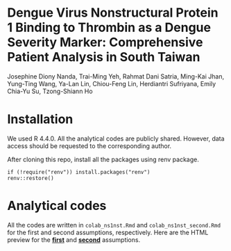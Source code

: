 # Dengue Virus Nonstructural Protein 1 Binding to Thrombin as a Dengue Severity Marker: Comprehensive Patient Analysis in South Taiwan

Josephine Diony Nanda, Trai-Ming Yeh, Rahmat Dani Satria, Ming-Kai Jhan, Yung-Ting Wang, Ya-Lan Lin, Chiou-Feng Lin, Herdiantri Sufriyana, Emily Chia-Yu Su, Tzong-Shiann Ho

# Installation

We used R 4.4.0. All the analytical codes are publicly shared. However, data access should be requested to the corresponding author.

After cloning this repo, install all the packages using renv package.

```{r}
if (!require("renv")) install.packages("renv")
renv::restore()
```

# Analytical codes

All the codes are written in `colab_ns1nst.Rmd` and `colab_ns1nst_second.Rmd` for the first and second assumptions, respectively. Here are the HTML preview for the [**first**](https://herdiantrisufriyana.github.io/colab_ns1nst/index.html) and [**second**](https://herdiantrisufriyana.github.io/colab_ns1nst/index2.html) assumptions.